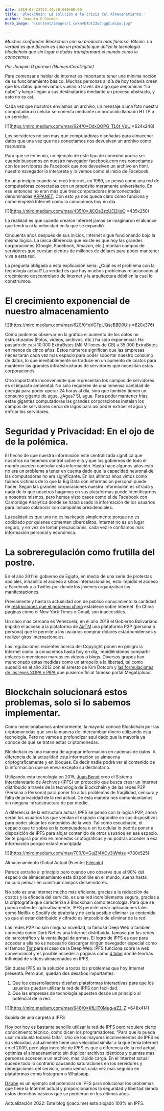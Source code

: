 ```yaml
---
date: 2019-07-22T22:44:38.000+00:00
title: 'Blockchain: La solución a la crisis del Almacenamiento.'
author: Joaquin O'Gorman
hero_image: "/content/images/1_cwkmvb4bt23wtnggbumcpw.jpg"

---
```

_Muchos confunden Blockchain con su producto mas famoso: Bitcoin. La verdad es que Bitcoin es solo un producto que utiliza la tecnología blockchain que sin lugar a dudas transformará el mundo como lo conocemos._

_Por Joaquín O’gorman (NumeroCeroDigital)_

Para comenzar a hablar de Internet es importante tener una mínima noción de su funcionamiento básico. Muchas personas al día de hoy todavía creen que los datos que enviamos vuelan a través de algo que denominan “La nube” y luego llegan a sus destinatarios mediante un proceso abstracto, y esto no es así.

Cada vez que nosotros enviamos un archivo, un mensaje o una foto nuestra computadora o celular se conecta mediante un protocolo llamado HTTP a un servidor.

![](https://miro.medium.com/max/624/0*OdxQOPG_TL6t_VpU =624x248)

Los servidores no son mas que computadoras diseñadas para almacenar datos que una vez que nos conectamos nos devuelven un archivo como respuesta.

Para que se entienda, un ejemplo de este tipo de conexión podría ser cuando buscamos en nuestro navegador facebook.com nos conectamos con los servidores de Facebook que nos devuelven un archivo en html, nuestro navegador lo interpreta y lo vemos como el inicio de Facebook.

En un principio cuando se creó Internet, en 1969, se pensó como una red de computadoras conectadas con un propósito meramente universitario. En ese entonces no eran más que tres computadoras interconectadas denominadas [ARPANET](https://es.wikipedia.org/wiki/ARPANET). Con esto ya nos queda claro cómo funciona y cómo empezó Internet como lo conocemos hoy en día.

![](https://miro.medium.com/max/435/0*JjCOa3zxUEj3jioO =435x250)

La realidad es que cuando crearon Internet jamas se imaginaron el alcance que tendría ni la velocidad en la que se expandió.

Cincuenta años después de sus inicios, Internet sigue funcionando bajo la misma lógica. La única diferencia que existe es que hoy las grandes corporaciones (Google, Facebook, Amazon, etc.) montan campos de servidores que cuestan cientos de millones de dólares para poder mantener viva a esta red.

La pregunta obligada a esta explicación sería: ¿Cuál es el problema con la tecnología actual? La verdad es que hay muchos problemas relacionados al crecimiento descontrolado de Internet y la arquitectura débil en la cual lo construimos.

# El crecimiento exponencial de nuestro almacenamiento

![](https://miro.medium.com/max/620/0*qVGFpUQseBBD0Uis =620x376)

Cómo podemos observar en la gráfica el aumento de los datos no estructurados (Fotos, videos, archivos, etc.) ha sido exponencial. Ha pasado de casi 10.000 ExtraBytes (Mil Millones de GB) a 35.000 ExtraBytes en menos de cinco años. Estos números significan que las empresas necesitaran cada vez mas espacio para poder soportar nuestro consumo de datos, lo que inevitablemente se traduce en un aumento de costos para mantener las grandes infraestructuras de servidores que necesitan estas corporaciones.

Otro importante inconveniente que representan los campos de servidores es el impacto ambiental. No solo requieren de una inmensa cantidad de energía para poder operar 24 horas al día, sino que también tienen un consumo gigante de agua. ¿Agua? Sí, agua. Para poder mantener frías estas gigantes computadoras las grandes corporaciones instalan los campos de servidores cerca de lagos para así poder extraer el agua y enfriar los servidores.

# Seguridad y Privacidad: En el ojo de de la polémica.

El hecho de que nuestra información este centralizada significa que nosotros no tenemos control sobre ella y que los gobiernos de todo el mundo pueden controlar esta información. Hasta hace algunos años esto no era un problema a tener en cuenta dado que la capacidad neuronal de las computadoras no era significante. En los últimos años vimos como fuimos víctimas de lo que la Big Data con información personal puede hacer. Según las grandes corporaciones nuestra información es cifrada y nada de lo que nosotros hagamos en sus plataformas puede identificarnos a nosotros mismos, pero hemos visto casos como el de Facebook con Cambridge Analytica donde se había usado la información de los usuarios para incluso colaborar con campañas presidenciales.

La realidad es que uno no es hackeado simplemente porque no es codiciado por quienes comenten ciberdelitos. Internet no es un lugar seguro, y en vez de tomar precauciones, cada vez le confiamos mas información personal y económica.

# La sobreregulación como frutilla del postre.

En el año 2011 el gobierno de Egipto, en medio de una serie de protestas sociales, inhabilito el acceso a sitios internacionales, esto impidió el acceso a Facebook y a Twitter por donde los jóvenes organizaban las manifestaciones.

Previamente y hasta la actualidad son de publico conocimiento la cantidad de [restricciones que el gobierno chino](https://es.wikipedia.org/wiki/Censura_de_Internet_en_la_Rep%C3%BAblica_Popular_China) establece sobre Internet. En China paginas como el New York Times o Gmail, son inaccesibles.

Un caso más cercano es Venezuela, en el año 2018 el Gobierno Bolivariano impidió el acceso a la plataforma de [AirTM](https://www.airtm.io/) una plataforma P2P (persona a persona) que le permite a los usuarios comprar dólares estadounidenses y realizar giros internacionales.

Las regulaciones recientes acerca del Copyright ponen en peligro la Internet como la conocemos hasta hoy en día, impidiéndonos compartir enlaces o mencionar marcas en vídeos o blogs. Diversos grupos han mencionado estas medidas como un atropello a la libertad, tal como sucedió en el año 2012 con el arresto de Kim Dotcom y [las formulaciones de las leyes SOPA y PIPA ](https://es.wikipedia.org/wiki/Protesta_contra_SOPA_y_PIPA)que pusieron fin al famoso portal MegaUpload.

# Blockchain solucionará estos problemas, solo si lo sabemos implementar.

Como mencionábamos anteriormente, la mayoría conoce Blockchain por las criptomonedas que son la manera de intercambiar dinero utilizando esta tecnología. Pero no vamos a profundizar aquí dado que la mayoría ya conoce de qué se tratan estas criptomonedas.

Blockchain es una manera de agrupar información en cadenas de datos. A diferencia de la actualidad esta información se almacena criptograficamente y en bloques. Es decir nadie podrá ver el contenido de la información que se envía excepto su destinatario.

Utilizando esta tecnología en 2015, [Juan Benet](https://twitter.com/juanbenet?lang=es) creo el Sistema Interplanetario de Archivos (IPFS) un protocolo que busca crear un Internet distribuido a través de la tecnología de Blockchain y de las redes P2P (Persona a Persona) para poner fin a los problemas de fragilidad, censura y falta de privacidad de la red actual. De esta manera nos comunicaríamos sin ninguna infraestructura de por medio.

A diferencia de la estructura actual, IPFS se pensó con la lógica P2P, ahora serán los usuarios los que vendan el espacio disponible en sus dispositivos para poder alojar los contenidos de la web. Tal como escuchaste, el espacio que te sobra en la computadora o en tu celular lo podrás poner a disposición de IPFS para alojar contenido de otros usuarios en ese espacio. Se te pagará por ello en monedas criptograficas y no podrás acceder a esa información porque estará encriptada.

![](https://miro.medium.com/max/700/0*GujZl4XCv3iWnlse =700x525)

Almacenamiento Global Actual (Fuente: [Filecoin](https://filecoin.io/))

Parece extraño al principio pero cuando uno observa que el 90% del espacio de almacenamiento esta disponible en el mundo, suena hasta ridículo pensar en construir campos de servidores.

No solo es una Internet mucho más eficiente, gracias a la reducción de costos y la eficacia del servicio, es una red increíblemente segura, gracias a la criptografía que caracteriza a Blockchain como tecnología. Para que se pueda entender aplicativamente, IPFS permite crear aplicaciones tales como Netflix o Spotify de piratería y no sería posible eliminar su contenido ya que al estar distribuido y cifrado es imposible de eliminar de la red.

Las redes P2P no son ninguna novedad, la famosa Deep Web o también conocida como Dark Net es una Internet distribuida, famosa por las redes de narcotráfico y la venta ilegal de armas. El logro de IPFS es que para acceder a ella no es necesario descargar ningún navegador especial como el famoso [Tor ](https://www.torproject.org/)para el caso de la Deep Web. IPFS funciona sobre la web convencional y es posible acceder a páginas como [d.tube](http://d.tube.com/) donde tendrás infinidad de vídeos almacenados en IPFS.

Sin dudas IPFS es la solución a todos los problemas que hoy Internet presenta. Pero aún, quedan dos desafíos importantes:

1. Que los desarrolladores diseñen plataformas interactivas para que los usuarios puedan utilizar la red de IPFS con facilidad.
2. Que las empresas de tecnología apuesten desde un principio al potencial de la red.

![](https://miro.medium.com/max/648/0*KfLilT0Mug-aZ2_Z =648x414)

Subida de una carpeta a IPFS

Hoy por hoy es bastante sencillo utilizar la red de IPFS pero requiere cierto conocimiento técnico, como dicen los programadores: “Para que lo pueda usar mi abuela todavía falta”. Uno de los mayores inconvenientes de IPFS es su velocidad, actualmente tiene una velocidad similar a la que tenia Internet en el 2009, pero algo increíble de IPFS es que a diferencia de la red actual, optimiza el almacenamiento sin duplicar archivos idénticos y cuantas mas personas acceden a un archivo, mas rápido carga. En el Internet actual sucede todo lo contrario causando saturaciones en los servidores y denegaciones del servicio, como vemos cada vez mas seguido en plataformas como Instagram o Whatsapp.

[D.tube](https://d.tube/) es un ejemplo del potencial de IPFS para solucionar los problemas que tiene la Internet actual y proporcionarnos la seguridad y libertad siendo estos derechos básicos que se perdieron en los últimos años.

  
Actualización 2022: Este blog (joaco.me) esta alojado 100% en IPFS. 